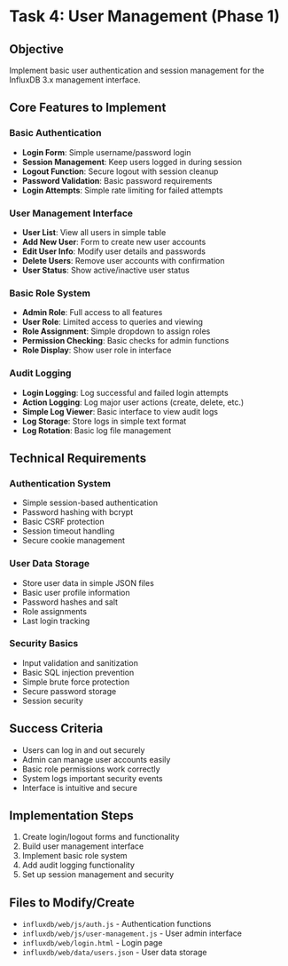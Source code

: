 # Task 4: User Management (Phase 1)

## **Objective**
Implement basic user authentication and session management for the InfluxDB 3.x management interface.

## **Core Features to Implement**

### **Basic Authentication**
- **Login Form**: Simple username/password login
- **Session Management**: Keep users logged in during session
- **Logout Function**: Secure logout with session cleanup
- **Password Validation**: Basic password requirements
- **Login Attempts**: Simple rate limiting for failed attempts

### **User Management Interface**
- **User List**: View all users in simple table
- **Add New User**: Form to create new user accounts
- **Edit User Info**: Modify user details and passwords
- **Delete Users**: Remove user accounts with confirmation
- **User Status**: Show active/inactive user status

### **Basic Role System**
- **Admin Role**: Full access to all features
- **User Role**: Limited access to queries and viewing
- **Role Assignment**: Simple dropdown to assign roles
- **Permission Checking**: Basic checks for admin functions
- **Role Display**: Show user role in interface

### **Audit Logging**
- **Login Logging**: Log successful and failed login attempts
- **Action Logging**: Log major user actions (create, delete, etc.)
- **Simple Log Viewer**: Basic interface to view audit logs
- **Log Storage**: Store logs in simple text format
- **Log Rotation**: Basic log file management

## **Technical Requirements**

### **Authentication System**
- Simple session-based authentication
- Password hashing with bcrypt
- Basic CSRF protection
- Session timeout handling
- Secure cookie management

### **User Data Storage**
- Store user data in simple JSON files
- Basic user profile information
- Password hashes and salt
- Role assignments
- Last login tracking

### **Security Basics**
- Input validation and sanitization
- Basic SQL injection prevention
- Simple brute force protection
- Secure password storage
- Session security

## **Success Criteria**
- Users can log in and out securely
- Admin can manage user accounts easily
- Basic role permissions work correctly
- System logs important security events
- Interface is intuitive and secure

## **Implementation Steps**
1. Create login/logout forms and functionality
2. Build user management interface
3. Implement basic role system
4. Add audit logging functionality
5. Set up session management and security

## **Files to Modify/Create**
- `influxdb/web/js/auth.js` - Authentication functions
- `influxdb/web/js/user-management.js` - User admin interface
- `influxdb/web/login.html` - Login page
- `influxdb/web/data/users.json` - User data storage 